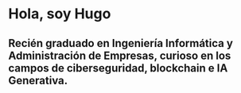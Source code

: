 # Hola, soy Hugo

## Recién graduado en Ingeniería Informática y Administración de Empresas, curioso en los campos de ciberseguridad, blockchain e IA Generativa.

